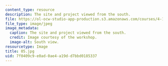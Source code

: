```yaml
---
content_type: resource
description: The site and project viewed from the south.
file: https://ol-ocw-studio-app-production.s3.amazonaws.com/courses/4-170-ecuador-workshop-fall-2006/7f0409c9e0ad0ae4a19dd7bbd0185337_05.jpg
file_type: image/jpeg
image_metadata:
  caption: The site and project viewed from the south.
  credit: Image courtesy of the workshop.
  image-alt: South view.
resourcetype: Image
title: 05.jpg
uid: 7f0409c9-e0ad-0ae4-a19d-d7bbd0185337
---
```

